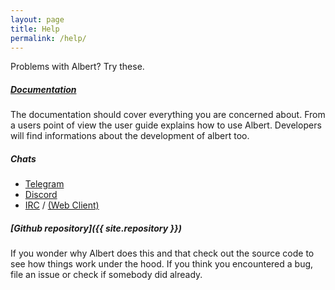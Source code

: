 ```yaml
---
layout: page
title: Help
permalink: /help/
---
```


Problems with Albert? Try these.

##### [Documentation](/docs/)

The documentation should cover everything you are concerned about. From a users point of view the user guide explains how to use Albert. Developers will find informations about the development of albert too.

##### Chats

- [Telegram](https://telegram.me/albert_launcher_community)
- [Discord](https://discord.gg/enGMWUG)
- [IRC](irc://irc.freenode.net/albertlauncher) / [(Web Client)](http://webchat.freenode.net?channels=%23albertlauncher)


##### [Github repository]({{ site.repository }})

If you wonder why Albert does this and that check out the source code to see how things work under the hood. If you think you encountered a bug, file an issue or check if somebody did already.
